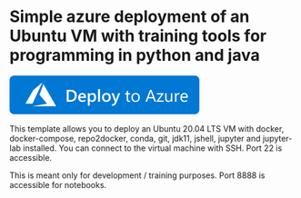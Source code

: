 # Simple azure deployment of an Ubuntu VM with training tools for programming in python and java

[![Deploy To Azure](https://raw.githubusercontent.com/Azure/azure-quickstart-templates/master/1-CONTRIBUTION-GUIDE/images/deploytoazure.svg?sanitize=true)](https://portal.azure.com/#create/Microsoft.Template/uri/https%3A%2F%2Fraw.githubusercontent.com%2Forboan%2Fazure-repo2docker%2Fmaster%2Fazuredeploy.json)


This template allows you to deploy an Ubuntu 20.04 LTS VM with docker, docker-compose, repo2docker, conda, git, jdk11, jshell, jupyter and jupyter-lab installed.
You can connect to the virtual machine with SSH. Port 22 is accessible.

This is meant only for development / training purposes. Port 8888 is accessible for notebooks.
